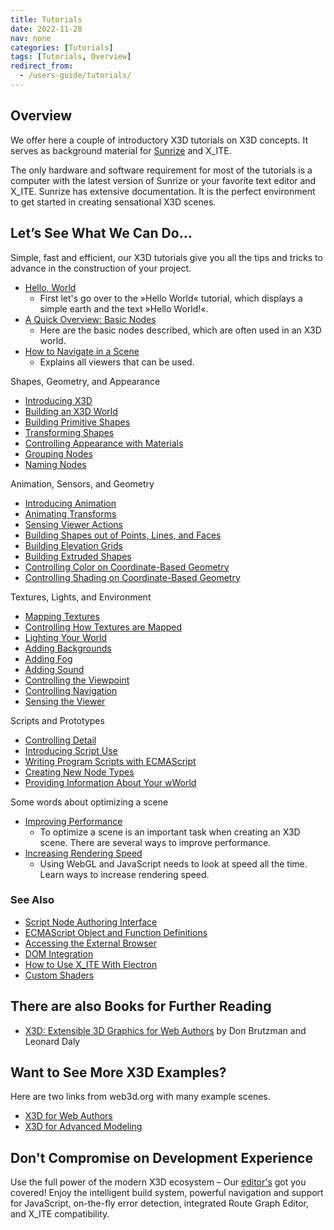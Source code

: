 ```yaml
---
title: Tutorials
date: 2022-11-28
nav: none
categories: [Tutorials]
tags: [Tutorials, Overview]
redirect_from:
  - /users-guide/tutorials/
---
```

## Overview

We offer here a couple of introductory X3D tutorials on X3D concepts. It serves as background material for [Sunrize](/sunrize/) and X_ITE.

The only hardware and software requirement for most of the tutorials is a computer with the latest version of Sunrize or your favorite text editor and X_ITE. Sunrize has extensive documentation. It is the perfect environment to get started in creating sensational X3D scenes.

## Let’s See What We Can Do…

Simple, fast and efficient, our X3D tutorials give you all the tips and tricks to advance in the construction of your project.

- [Hello, World](/x_ite/tutorials/hello-world/)
  - First let's go over to the »Hello World« tutorial, which displays a simple earth and the text »Hello World!«.
- [A Quick Overview: Basic Nodes](/x_ite/tutorials/basic-nodes/)
  - Here are the basic nodes described, which are often used in an X3D world.
- [How to Navigate in a Scene](/x_ite/tutorials/how-to-navigate-in-a-scene/)
  - Explains all viewers that can be used.

Shapes, Geometry, and Appearance

- [Introducing X3D](/x_ite/tutorials/introducing-x3d/)
- [Building an X3D World](/x_ite/tutorials/building-a-x3d-world/)
- [Building Primitive Shapes ](/x_ite/tutorials/building-primitive-shapes/)
- [Transforming Shapes](/x_ite/tutorials/transforming-shapes/)
- [Controlling Appearance with Materials ](/x_ite/tutorials/controlling-appearance-with-materials/)
- [Grouping Nodes ](/x_ite/tutorials/grouping-nodes/)
- [Naming Nodes](/x_ite/tutorials/naming-nodes/)

Animation, Sensors, and Geometry

- [Introducing Animation](/x_ite/tutorials/introducing-animation/)
- [Animating Transforms](/x_ite/tutorials/animating-transforms/)
- [Sensing Viewer Actions](/x_ite/tutorials/sensing-viewer-actions/)
- [Building Shapes out of Points, Lines, and Faces](/x_ite/tutorials/building-shapes-out-of-points-lines-and-faces/)
- [Building Elevation Grids](/x_ite/tutorials/building-elevation-grids/)
- [Building Extruded Shapes](/x_ite/tutorials/building-extruded-shapes/)
- [Controlling Color on Coordinate-Based Geometry](/x_ite/tutorials/controlling-color-on-coordinate-based-geometry/)
- [Controlling Shading on Coordinate-Based Geometry](/x_ite/tutorials/controlling-shading-on-coordinate-based-geometry/)

Textures, Lights, and Environment

- [Mapping Textures](/x_ite/tutorials/mapping-textures/)
- [Controlling How Textures are Mapped](/x_ite/tutorials/controlling-how-textures-are-mapped/)
- [Lighting Your World](/x_ite/tutorials/lighting-your-world/)
- [Adding Backgrounds](/x_ite/tutorials/adding-backgrounds/)
- [Adding Fog](/x_ite/tutorials/adding-fog/)
- [Adding Sound](/x_ite/tutorials/adding-sound/)
- [Controlling the Viewpoint](/x_ite/tutorials/controlling-the-viewpoint/)
- [Controlling Navigation](/x_ite/tutorials/controlling-navigation/)
- [Sensing the Viewer](/x_ite/tutorials/sensing-the-viewer/)

Scripts and Prototypes

- [Controlling Detail](/x_ite/tutorials/controlling-detail/)
- [Introducing Script Use](/x_ite/tutorials/introducing-script-use/)
- [Writing Program Scripts with ECMAScript](/x_ite/tutorials/writing-program-scripts-with-ecmascript/)
- [Creating New Node Types](/x_ite/tutorials/creating-new-node-types/)
- [Providing Information About Your wWorld](/x_ite/tutorials/providing-information-about-your-world/)

Some words about optimizing a scene

- [Improving Performance](/x_ite/tutorials/improving-performance/)
  - To optimize a scene is an important task when creating an X3D scene. There are several ways to improve performance.
- [Increasing Rendering Speed](/x_ite/tutorials/increasing-rendering-speed/)
  - Using WebGL and JavaScript needs to look at speed all the time. Learn ways to increase rendering speed.

### See Also

- [Script Node Authoring Interface](/x_ite/reference/script-node-authoring-interface/)
- [ECMAScript Object and Function Definitions](/x_ite/reference/ecmascript-object-and-function-definitions/)
- [Accessing the External Browser](/x_ite/accessing-the-external-browser/)
- [DOM Integration](/x_ite//dom-integration/)
- [How to Use X_ITE With Electron](/x_ite/how-to-use-x-ite-with-electron/)
- [Custom Shaders](/x_ite/custom-shaders/)

## There are also Books for Further Reading

- [X3D: Extensible 3D Graphics for Web Authors](https://www.amazon.com/gp/product/012088500X?ie=UTF8&tag=x3dext3dgrafo-20&linkCode=as2&camp=1789&creative=9325&creativeASIN=012088500X) by Don Brutzman and Leonard Daly

## Want to See More X3D Examples?

Here are two links from web3d.org with many example scenes.

- [X3D for Web Authors](https://www.web3d.org/x3d/content/examples/X3dForWebAuthors/)
- [X3D for Advanced Modeling](https://www.web3d.org/x3d/content/examples/X3dForAdvancedModeling/)

## Don't Compromise on Development Experience

Use the full power of the modern X3D ecosystem – Our [editor's](/sunrize/) got you covered! Enjoy the intelligent build system, powerful navigation and support for JavaScript, on-the-fly error detection, integrated Route Graph Editor, and X_ITE compatibility.
